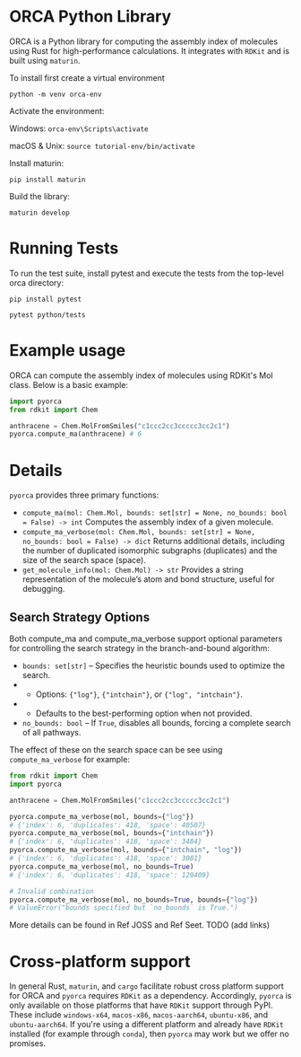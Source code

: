 # ORCA Python Library
ORCA is a Python library for computing the assembly index of molecules using Rust for high-performance calculations. It integrates with `RDKit` and is built using `maturin`.

To install first create a virtual environment 

`python -m venv orca-env`

Activate the environment:

Windows:
    `orca-env\Scripts\activate`


macOS \& Unix:
    `source tutorial-env/bin/activate`

Install maturin: 

`pip install maturin`

Build the library:

`maturin develop`

# Running Tests
To run the test suite, install pytest and execute the tests from the top-level orca directory:

```
pip install pytest

pytest python/tests
```

# Example usage

ORCA can compute the assembly index of molecules using RDKit's Mol class. Below is a basic example:

```python
import pyorca
from rdkit import Chem

anthracene = Chem.MolFromSmiles("c1ccc2cc3ccccc3cc2c1")
pyorca.compute_ma(anthracene) # 6
```


# Details

`pyorca` provides three primary functions:

* `compute_ma(mol: Chem.Mol, bounds: set[str] = None, no_bounds: bool = False) -> int`
Computes the assembly index of a given molecule.
* `compute_ma_verbose(mol: Chem.Mol, bounds: set[str] = None, no_bounds: bool = False) -> dict`
Returns additional details, including the number of duplicated isomorphic subgraphs (duplicates) and the size of the search space (space).
* `get_molecule_info(mol: Chem.Mol) -> str`
Provides a string representation of the molecule’s atom and bond structure, useful for debugging.

## Search Strategy Options
Both compute_ma and compute_ma_verbose support optional parameters for controlling the search strategy in the branch-and-bound algorithm:

* `bounds: set[str]` – Specifies the heuristic bounds used to optimize the search.
* * Options: `{"log"}`, `{"intchain"}`, or `{"log", "intchain"}`.
* * Defaults to the best-performing option when not provided.
* `no_bounds: bool` – If `True`, disables all bounds, forcing a complete search of all pathways.

The effect of these on the search space can be see using `compute_ma_verbose` for example:

```python
from rdkit import Chem
import pyorca

anthracene = Chem.MolFromSmiles("c1ccc2cc3ccccc3cc2c1")

pyorca.compute_ma_verbose(mol, bounds={"log"})
# {'index': 6, 'duplicates': 418, 'space': 40507}
pyorca.compute_ma_verbose(mol, bounds={"intchain"})
# {'index': 6, 'duplicates': 418, 'space': 3484}
pyorca.compute_ma_verbose(mol, bounds={"intchain", "log"})
# {'index': 6, 'duplicates': 418, 'space': 3081}
pyorca.compute_ma_verbose(mol, no_bounds=True)
# {'index': 6, 'duplicates': 418, 'space': 129409}

# Invalid combination
pyorca.compute_ma_verbose(mol, no_bounds=True, bounds={"log"})
# ValueError("bounds specified but `no_bounds` is True.")
```

More details can be found in Ref JOSS and Ref Seet. TODO (add links)

# Cross-platform support
In general Rust, `maturin`, and `cargo` facilitate robust cross platform support for ORCA and `pyorca` requires `RDKit` as a dependency. Accordingly, `pyorca` is only available on those platforms that have `RDKit` support through PyPI. These include `windows-x64`, `macos-x86`, `macos-aarch64`, `ubuntu-x86`, and `ubuntu-aarch64`. If you're using a different platform and already have `RDKit` installed (for example through `conda`), then `pyorca` may work but we offer no promises.   